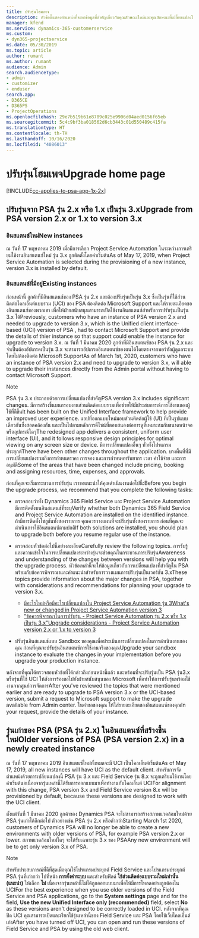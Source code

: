 ```yaml
---
title: ปรับรุ่นโฮมเพจ
description: หัวข้อนี้แสดงตำแหน่งที่จะหาข้อมูลที่สำคัญเกี่ยวกับคุณลักษณะใหม่และคุณลักษณะที่เปลี่ยนแปลงใน Dynamics 365 Project Service Automation และกระบวนการสำหรับการปรับรุ่นเป็นรุ่นใหม่ล่าสุด
manager: kfend
ms.service: dynamics-365-customerservice
ms.custom:
- dyn365-projectservice
ms.date: 05/30/2019
ms.topic: article
author: rumant
ms.author: rumant
audience: Admin
search.audienceType:
- admin
- customizer
- enduser
search.app:
- D365CE
- D365PS
- ProjectOperations
ms.openlocfilehash: 29e7b519b61e8709c025e9906d04aed0156f65eb
ms.sourcegitcommit: 5c4c9bf3ba018562d6cb3443c01d550489c415fa
ms.translationtype: HT
ms.contentlocale: th-TH
ms.lasthandoff: 10/16/2020
ms.locfileid: "4086013"
---
```

# <a name="upgrade-home-page"></a><span data-ttu-id="2b69c-103">ปรับรุ่นโฮมเพจ</span><span class="sxs-lookup"><span data-stu-id="2b69c-103">Upgrade home page</span></span>

[!INCLUDE[cc-applies-to-psa-app-1x-2x](../includes/cc-applies-to-psa-app-1x-2x.md)]

## <a name="upgrade-from-psa-version-2x-or-1x-to-version-3x"></a><span data-ttu-id="2b69c-104">ปรับรุ่นจาก PSA รุ่น 2.x หรือ 1.x เป็นรุ่น 3.x</span><span class="sxs-lookup"><span data-stu-id="2b69c-104">Upgrade from PSA version 2.x or 1.x to version 3.x</span></span>

### <a name="new-instances"></a><span data-ttu-id="2b69c-105">อินสแตนซ์ใหม่</span><span class="sxs-lookup"><span data-stu-id="2b69c-105">New instances</span></span>

<span data-ttu-id="2b69c-106">ณ วันที่ 17 พฤษภาคม 2019 เมื่อมีการเลือก Project Service Automation ในระหว่างการเตรียมใช้งานอินสแตนซ์ใหม่ รุ่น 3.x ถูกติดตั้งโดยค่าเริ่มต้น</span><span class="sxs-lookup"><span data-stu-id="2b69c-106">As of May 17, 2019, when Project Service Automation is selected during the provisioning of a new instance, version 3.x is installed by default.</span></span>

### <a name="existing-instances"></a><span data-ttu-id="2b69c-107">อินสแตนซ์ที่มีอยู่</span><span class="sxs-lookup"><span data-stu-id="2b69c-107">Existing instances</span></span>

<span data-ttu-id="2b69c-108">ก่อนหน้านี้ ลูกค้าที่มีอินสแตนซ์ของ PSA รุ่น 2.x และต้องปรับรุ่นเป็นรุ่น 3.x ซึ่งเป็นรุ่นที่ใช้ส่วนติดต่อไคลเอ็นต์แบบรวม (UCI) ของ PSA ต้องติดต่อ Microsoft Support และให้รายละเอียดของอินสแตนซ์ของพวกเขา เพื่อให้ฝ่ายสนับสนุนสามารถเปิดใช้งานอินสแตนซ์สำหรับการปรับรุ่นเป็นรุ่น 3.x ได้</span><span class="sxs-lookup"><span data-stu-id="2b69c-108">Previously, customers who have an instance of PSA version 2.x and needed to upgrade to version 3.x, which is the Unified client interface-based (UCI) version of PSA , had to contact Microsoft Support and provide the details of thier instance so that support could enable the instance for upgrade to version 3.x.</span></span> <span data-ttu-id="2b69c-109">ณ วันที่ 1 มีนาคม 2020 ลูกค้าที่มีอินสแตนซ์ของ PSA รุ่น 2.x และจำเป็นต้องอัปเกรดเป็นรุ่น 3.x จะสามารถอัปเกรดอินสแตนซ์ของตนได้โดยตรงจากพอร์ทัลผู้ดูแลระบบโดยไม่ต้องติดต่อ Microsoft Support</span><span class="sxs-lookup"><span data-stu-id="2b69c-109">As of March 1st, 2020, customers who have an instance of PSA version 2.x and need to upgrade to version 3.x, will able to upgrade their instances directly from the Admin portal without having to contact Microsoft Support.</span></span>  

> [!NOTE]
> <span data-ttu-id="2b69c-110">PSA รุ่น 3.x ประกอบด้วยการเปลี่ยนแปลงที่สำคัญ</span><span class="sxs-lookup"><span data-stu-id="2b69c-110">PSA version 3.x includes significant changes.</span></span> <span data-ttu-id="2b69c-111">มีการสร้างขึ้นบนกรอบงานส่วนติดต่อแบบรวมเพื่อช่วยให้มีประสบการณ์การใช้งานของผู้ใช้ที่ดีขึ้น</span><span class="sxs-lookup"><span data-stu-id="2b69c-111">It has been built on the Unified Interface framework to help provide an improved user experience.</span></span> <span data-ttu-id="2b69c-112">แอปที่ออกแบบใหม่มอบส่วนติดต่อผู้ใช้ (UI) ที่เป็นรูปแบบเดียวกันซึ่งสอดคล้องกัน และเป็นไปตามหลักการดีไซน์ที่ตอบสนองต่อการดูที่เหมาะสมกับขนาดหน้าจอหรืออุปกรณ์ใดๆ</span><span class="sxs-lookup"><span data-stu-id="2b69c-112">The redesigned app delivers a consistent, uniform user interface (UI), and it follows responsive design principles for optimal viewing on any screen size or device.</span></span> <span data-ttu-id="2b69c-113">มีการเปลี่ยนแปลงอื่นๆ ทั่วทั้งโปรแกรมประยุกต์</span><span class="sxs-lookup"><span data-stu-id="2b69c-113">There have been other changes throughout the application.</span></span> <span data-ttu-id="2b69c-114">บางพื้นที่ที่มีการเปลี่ยนแปลงรวมถึงการกำหนดราคา การจอง และการกำหนดทรัพยากร เวลา ค่าใช้จ่าย และการอนุมัติ</span><span class="sxs-lookup"><span data-stu-id="2b69c-114">Some of the areas that have been changed include pricing, booking and assigning resources, time, expenses, and approvals.</span></span>

<span data-ttu-id="2b69c-115">ก่อนที่คุณจะเริ่มกระบวนการปรับรุ่น เราขอแนะนำให้คุณดำเนินงานต่อไปนี้:</span><span class="sxs-lookup"><span data-stu-id="2b69c-115">Before you begin the upgrade process, we recommend that you complete the following tasks:</span></span>

- <span data-ttu-id="2b69c-116">ตรวจสอบว่าทั้ง Dynamics 365 Field Service และ Project Service Automation มีการติดตั้งบนอินสแตนซ์ที่ระบุ</span><span class="sxs-lookup"><span data-stu-id="2b69c-116">Verify whether both Dynamics 365 Field Service and Project Service Automation are installed on the identified instance.</span></span> <span data-ttu-id="2b69c-117">ถ้ามีการติดตั้งโซลูชันทั้งสองรายการ คุณควรวางแผนที่จะปรับรุ่นทั้งสองรายการ ก่อนที่คุณจะดำเนินการใช้อินสแตนซ์ตามปกติ</span><span class="sxs-lookup"><span data-stu-id="2b69c-117">If both solutions are installed, you should plan to upgrade both before you resume regular use of the instance.</span></span>
- <span data-ttu-id="2b69c-118">ตรวจสอบหัวข้อต่อไปนี้อย่างละเอียด</span><span class="sxs-lookup"><span data-stu-id="2b69c-118">Carefully review the following topics.</span></span> <span data-ttu-id="2b69c-119">การรับรู้และความเข้าใจในการเปลี่ยนแปลงระหว่างรุ่นจะช่วยคุณในกระบวนการปรับรุ่น</span><span class="sxs-lookup"><span data-stu-id="2b69c-119">Awareness and understanding of the changes between versions will help you with the upgrade process.</span></span> <span data-ttu-id="2b69c-120">หัวข้อเหล่านี้จะให้ข้อมูลเกี่ยวกับการเปลี่ยนแปลงที่สำคัญใน PSA พร้อมกับข้อควรพิจารณาและคำแนะนำสำหรับการวางแผนการปรับรุ่นเป็นเวอร์ชัน 3.x</span><span class="sxs-lookup"><span data-stu-id="2b69c-120">These topics provide information about the major changes in PSA, together with considerations and recommendations for planning your upgrade to version 3.x.</span></span>

    - [<span data-ttu-id="2b69c-121">มีอะไรใหม่หรือมีอะไรเปลี่ยนแปลงใน Project Service Automation รุ่น 3</span><span class="sxs-lookup"><span data-stu-id="2b69c-121">What's new or changed in Project Service Automation version 3</span></span>](whats-new-changed-v3.md)
    - [<span data-ttu-id="2b69c-122">"ข้อควรพิจารณาในการปรับรุ่น - Project Service Automation รุ่น 2.x หรือ 1.x เป็นรุ่น 3.x"</span><span class="sxs-lookup"><span data-stu-id="2b69c-122">Upgrade considerations - Project Service Automation version 2.x or 1.x to version 3</span></span>](upgrade-v3.md)

- <span data-ttu-id="2b69c-123">ปรับรุ่นอินสแตนซ์แบบ Sandbox ของคุณเพื่อประเมินการเปลี่ยนแปลงในการดำเนินงานของคุณ ก่อนที่คุณจะปรับรุ่นอินสแตนซ์การใช้งานจริงของคุณ</span><span class="sxs-lookup"><span data-stu-id="2b69c-123">Upgrade your sandbox instance to evaluate the changes in your implementation before you upgrade your production instance.</span></span>

<span data-ttu-id="2b69c-124">หลังจากที่คุณได้ตรวจสอบหัวข้อที่ได้กล่าวถึงก่อนหน้านี้แล้ว และพร้อมที่จะปรับรุ่นเป็น PSA รุ่น3.x หรือรุ่นที่ใช้ UCI ให้ส่งการร้องขอไปยังฝ่ายสนับสนุนของ Microsoft เพื่อทำให้การปรับรุ่นพร้อมใช้งานจากศูนย์การจัดการ</span><span class="sxs-lookup"><span data-stu-id="2b69c-124">After you've reviewed the topics that were mentioned earlier and are ready to upgrade to PSA version 3.x or the UCI-based version, submit a request to Microsoft support to make the upgrade available from Admin center.</span></span> <span data-ttu-id="2b69c-125">ในคำขอของคุณ ให้ใส่รายละเอียดของอินสแตนซ์ของคุณ</span><span class="sxs-lookup"><span data-stu-id="2b69c-125">In your request, provide the details of your instance.</span></span>

## <a name="older-versions-of-psa-psa-version-2x-in-a-newly-created-instance"></a><span data-ttu-id="2b69c-126">รุ่นเก่าของ PSA (PSA รุ่น 2.x) ในอินสแตนซ์ที่สร้างขึ้นใหม่</span><span class="sxs-lookup"><span data-stu-id="2b69c-126">Older versions of PSA (PSA version 2.x) in a newly created instance</span></span>

<span data-ttu-id="2b69c-127">ณ วันที่ 17 พฤษภาคม 2019 อินสแตนซ์ใหม่ทั้งหมดจะมี UCI เป็นไคลเอ็นต์เริ่มต้น</span><span class="sxs-lookup"><span data-stu-id="2b69c-127">As of May 17, 2019, all new instances will have UCI as the default client.</span></span> <span data-ttu-id="2b69c-128">สำหรับการจัดตำแหน่งด้วยการเปลี่ยนแปลงนี้ PSA รุ่น 3.x และ Field Service รุ่น 8.x จะถูกเตรียมใช้งานโดยค่าเริ่มต้นอเนื่องจากรุ่นเหล่านี้ได้รับการออกแบบมาเพื่อทำงานกับไคลเอ็นต์ UCI</span><span class="sxs-lookup"><span data-stu-id="2b69c-128">For alignment with this change, PSA version 3.x and Field Service version 8.x will be provisioned by default, because these versions are designed to work with the UCI client.</span></span>

<span data-ttu-id="2b69c-129">ตั้งแต่วันที่ 1 มีนาคม 2020 ลูกค้าของ Dynamics PSA จะไม่สามารถสร้างสภาพแวดล้อมใหม่ด้วย PSA รุ่นเก่าได้อีกต่อไป ตัวอย่างเช่น PSA รุ่น 2.x หรือต่ำกว่า</span><span class="sxs-lookup"><span data-stu-id="2b69c-129">Starting March 1st 2020, customers of Dynamics PSA will no longer be able to create a new environments with older versions of PSA, for example PSA version 2.x or lower.</span></span> <span data-ttu-id="2b69c-130">สภาพแวดล้อมใหม่ใดๆ จะได้รับเฉพาะรุ่น 3.x ของ PSA</span><span class="sxs-lookup"><span data-stu-id="2b69c-130">Any new environment will be to get only version 3.x of PSA.</span></span>

> [!NOTE]
> <span data-ttu-id="2b69c-131">สำหรับประสบการณ์ที่ดีที่สุดเมื่อคุณใช้โปรแกรมประยุกต์ Field Service และโปรแกรมประยุกต์ PSA รุ่นที่เก่ากว่า ไปที่หน้า **การตั้งค่าระบบ** และสำหรับฟิลด์ **ใช้ส่วนติดต่อแบบรวมใหม่เท่านั้น (แนะนำ)** ให้เลือก **ไม่** เนื่องจากรุ่นเหล่านี้ไม่ได้ถูกออกแบบมาเพื่อให้มีการโหลดอย่างถูกต้องใน UCI</span><span class="sxs-lookup"><span data-stu-id="2b69c-131">For the best experience when you use older versions of the Field Service and PSA applications, go to the **System settings** page and for the field, **Use the new Unified Interface only (recommended)** field, select **No** as these versions aren't designed to be correctly loaded in UCI.</span></span> <span data-ttu-id="2b69c-132">หลังจากที่คุณปิด UCI คุณสามารถเปิดและเรียกใช้รุ่นเหล่านี้ของ Field Service และ PSA โดยใช้เว็บไคลเอ็นต์เก่า</span><span class="sxs-lookup"><span data-stu-id="2b69c-132">After you have turned off UCI, you can open and run these versions of Field Service and PSA by using the old web client.</span></span> 
